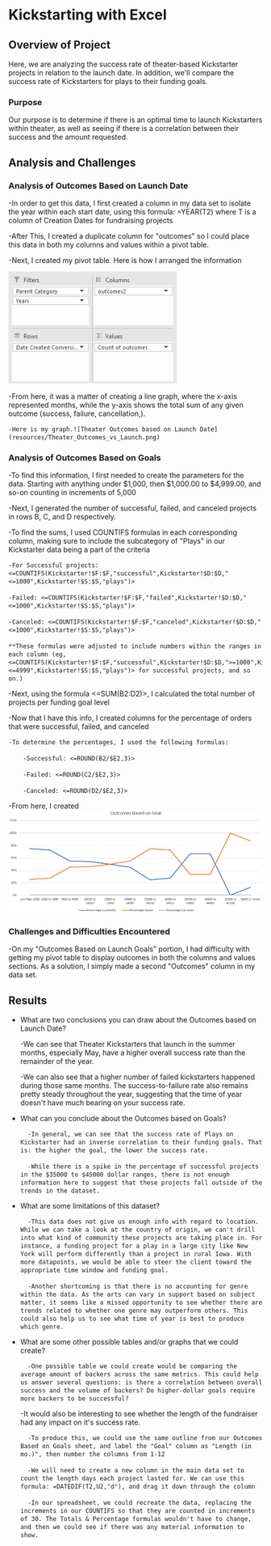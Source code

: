 # Kickstarting with Excel

## Overview of Project

Here, we are analyzing the success rate of theater-based Kickstarter projects in relation to the launch date. In addition, we'll compare the success rate of Kickstarters for plays to their funding goals.

### Purpose

Our purpose is to determine if there is an optimal time to launch Kickstarters within theater, as well as seeing if there is a correlation between their success and the amount requested.

## Analysis and Challenges

### Analysis of Outcomes Based on Launch Date

-In order to get this data, I first created a column in my data set to isolate the year within each start date, using this formula: =YEAR(T2) where T is a column of Creation Dates for fundraising projects

-After This, I created a duplicate column for "outcomes" so I could place this data in both my columns and values within a pivot table.

-Next, I created my pivot table. Here is how I arranged the information 

![this](launchdate_setup.png)
	
-From here, it was a matter of creating a line graph, where the x-axis represented months, while the y-axis shows the total sum of any given outcome (success, failure, cancellation,).
	
	-Here is my graph.![Theater Outcomes based on Launch Date](resources/Theater_Outcomes_vs_Launch.png)

### Analysis of Outcomes Based on Goals

-To find this information, I first needed to create the parameters for the data. Starting with anything under $1,000, then $1,000.00 to $4,999.00, and so-on counting in increments of 5,000

-Next, I generated the number of successful, failed, and canceled projects in rows B, C, and D respectively.

-To find the sums, I used COUNTIFS formulas in each corresponding column, making sure to include the subcategory of "Plays" in our Kickstarter data being a part of the criteria

	-For Successful projects: <=COUNTIFS(Kickstarter!$F:$F,"successful",Kickstarter!$D:$D,"<=1000",Kickstarter!$S:$S,"plays")>

	-Failed: <=COUNTIFS(Kickstarter!$F:$F,"failed",Kickstarter!$D:$D,"<=1000",Kickstarter!$S:$S,"plays")>

	-Canceled: <=COUNTIFS(Kickstarter!$F:$F,"canceled",Kickstarter!$D:$D,"<=1000",Kickstarter!$S:$S,"plays")>

	**These formulas were adjusted to include numbers within the ranges in each column (eg, <=COUNTIFS(Kickstarter!$F:$F,"successful",Kickstarter!$D:$D,">=1000",Kickstarter!$D:$D,"<=4999",Kickstarter!$S:$S,"plays")> for successful projects, and so on.)


-Next, using the formula <=SUM(B2:D2)>, I calculated the total number of projects per funding goal level

-Now that I have this info, I created columns for the percentage of orders that were successful, failed, and canceled

	-To determine the percentages, I used the following formulas:

		-Successful: <=ROUND(B2/$E2,3)>

		-Failed: <=ROUND(C2/$E2,3)>

		-Canceled: <=ROUND(D2/$E2,3)>

-From here, I created ![this line graph.](resources/Outcomes_vs_Goals.png)


### Challenges and Difficulties Encountered

-On my "Outcomes Based on Launch Goals" portion, I had difficulty with getting my pivot table to display outcomes in both the columns and values sections. As a solution, I simply made a second "Outcomes" column in my data set.

## Results

- What are two conclusions you can draw about the Outcomes based on Launch Date?
	
	-We can see that Theater Kickstarters that launch in the summer months, especially May, have a higher overall success rate than the remainder of the year.

	-We can also see that a higher number of failed kickstarters happened during those same months. The success-to-failure rate also remains pretty steady throughout the year, suggesting that the time of year doesn't have much bearing on your success rate.

- What can you conclude about the Outcomes based on Goals?

		-In general, we can see that the success rate of Plays on Kickstarter had an inverse correlation to their funding goals. That is: the higher the goal, the lower the success rate.

		-While there is a spike in the percentage of successful projects in the $35000 to $45000 dollar ranges, there is not enough information here to suggest that these projects fall outside of the trends in the dataset.

- What are some limitations of this dataset?

		-This data does not give us enough info with regard to location. While we can take a look at the country of origin, we can't drill into what kind of community these projects are taking place in. For instance, a funding project for a play in a large city like New York will perform differently than a project in rural Iowa. With more datapoints, we would be able to steer the client toward the appropriate time window and funding goal.
	
		-Another shortcoming is that there is no accounting for genre within the data. As the arts can vary in support based on subject matter, it seems like a missed opportunity to see whether there are trends related to whether one genre may outperform others. This could also help us to see what time of year is best to produce which genre.

- What are some other possible tables and/or graphs that we could create?

		-One possible table we could create would be comparing the average amount of backers across the same metrics. This could help us answer several questions: is there a correlation between overall success and the volume of backers? Do higher-dollar goals require more backers to be successful?
	
	-It would also be interesting to see whether the length of the fundraiser had any impact on it's success rate.
		
		-To produce this, we could use the same outline from our Outcomes Based on Goals sheet, and label the "Goal" column as "Length (in mo.)", then number the columns from 1-12
	
		-We will need to create a new column in the main data set to count the length days each project lasted for. We can use this formula: =DATEDIF(T2,U2,"d"), and drag it down through the column
	
		-In our spreadsheet, we could recreate the data, replacing the increments in our COUNTIFS so that they are counted in increments of 30. The Totals & Percentage formulas wouldn't have to change, and then we could see if there was any material information to show.
